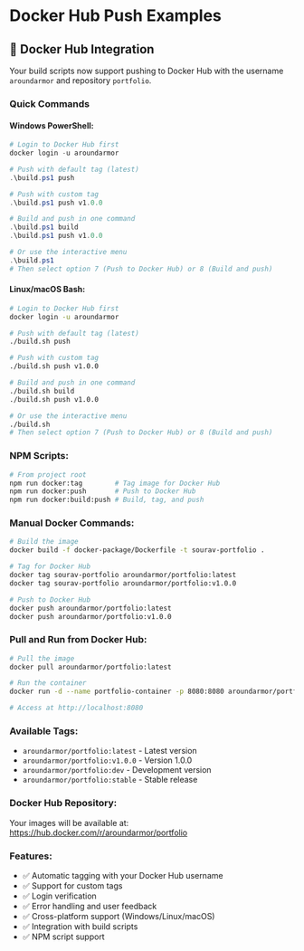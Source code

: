 # Docker Hub Push Examples

## 🐳 Docker Hub Integration

Your build scripts now support pushing to Docker Hub with the username `aroundarmor` and repository `portfolio`.

### **Quick Commands**

#### **Windows PowerShell:**
```powershell
# Login to Docker Hub first
docker login -u aroundarmor

# Push with default tag (latest)
.\build.ps1 push

# Push with custom tag
.\build.ps1 push v1.0.0

# Build and push in one command
.\build.ps1 build
.\build.ps1 push v1.0.0

# Or use the interactive menu
.\build.ps1
# Then select option 7 (Push to Docker Hub) or 8 (Build and push)
```

#### **Linux/macOS Bash:**
```bash
# Login to Docker Hub first
docker login -u aroundarmor

# Push with default tag (latest)
./build.sh push

# Push with custom tag
./build.sh push v1.0.0

# Build and push in one command
./build.sh build
./build.sh push v1.0.0

# Or use the interactive menu
./build.sh
# Then select option 7 (Push to Docker Hub) or 8 (Build and push)
```

### **NPM Scripts:**
```bash
# From project root
npm run docker:tag        # Tag image for Docker Hub
npm run docker:push       # Push to Docker Hub
npm run docker:build:push # Build, tag, and push
```

### **Manual Docker Commands:**
```bash
# Build the image
docker build -f docker-package/Dockerfile -t sourav-portfolio .

# Tag for Docker Hub
docker tag sourav-portfolio aroundarmor/portfolio:latest
docker tag sourav-portfolio aroundarmor/portfolio:v1.0.0

# Push to Docker Hub
docker push aroundarmor/portfolio:latest
docker push aroundarmor/portfolio:v1.0.0
```

### **Pull and Run from Docker Hub:**
```bash
# Pull the image
docker pull aroundarmor/portfolio:latest

# Run the container
docker run -d --name portfolio-container -p 8080:8080 aroundarmor/portfolio:latest

# Access at http://localhost:8080
```

### **Available Tags:**
- `aroundarmor/portfolio:latest` - Latest version
- `aroundarmor/portfolio:v1.0.0` - Version 1.0.0
- `aroundarmor/portfolio:dev` - Development version
- `aroundarmor/portfolio:stable` - Stable release

### **Docker Hub Repository:**
Your images will be available at: https://hub.docker.com/r/aroundarmor/portfolio

### **Features:**
- ✅ Automatic tagging with your Docker Hub username
- ✅ Support for custom tags
- ✅ Login verification
- ✅ Error handling and user feedback
- ✅ Cross-platform support (Windows/Linux/macOS)
- ✅ Integration with build scripts
- ✅ NPM script support


